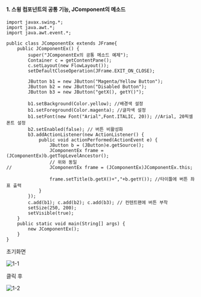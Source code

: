 #### 1. 스윙 컴포넌트의 공통 기능, JComponent의 메소드
```
import javax.swing.*;
import java.awt.*;
import java.awt.event.*;

public class JComponentEx extends JFrame{
	public JComponentEx() {
		super("JComponentEx의 공통 메소드 예제");
		Container c = getContentPane();
		c.setLayout(new FlowLayout());
		setDefaultCloseOperation(JFrame.EXIT_ON_CLOSE);
		
		JButton b1 = new JButton("Magenta/Yellow Button");
		JButton b2 = new JButton("Disabled Button");
		JButton b3 = new JButton("getX(), getY()");
		
		b1.setBackground(Color.yellow); //배경색 설정
		b1.setForeground(Color.magenta); //글자색 설정 
		b1.setFont(new Font("Arial",Font.ITALIC, 20)); //Arial, 20픽셀 폰트 설정 
		b2.setEnabled(false); // 버튼 비활성화 
		b3.addActionListener(new ActionListener() {
			public void actionPerformed(ActionEvent e) {
				JButton b = (JButton)e.getSource();
				JComponentEx frame = (JComponentEx)b.getTopLevelAncestor();
				// 위와 동일
//				JComponentEx frame = (JComponentEx)JComponentEx.this;
				
				frame.setTitle(b.getX()+","+b.getY()); //타이틀에 버튼 좌표 출력
			}
		});
		c.add(b1); c.add(b2); c.add(b3); // 컨텐트팬에 버튼 부착
		setSize(250, 200);
		setVisible(true);
	}
	public static void main(String[] args) {
		new JComponentEx();
	}
}
```
초기화면

![1-1](https://user-images.githubusercontent.com/66901172/92195456-fffde580-eea7-11ea-8d6f-dc9f55ea6d66.PNG)

클릭 후

![1-2](https://user-images.githubusercontent.com/66901172/92195458-fffde580-eea7-11ea-86c8-37337763c101.PNG)
